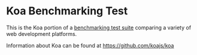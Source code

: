 # Koa Benchmarking Test

This is the Koa portion of a [benchmarking test suite](../) comparing a variety of web development platforms.

Information about Koa can be found at https://github.com/koajs/koa
